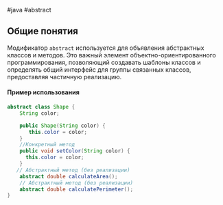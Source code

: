 #java #abstract 
## Общие понятия

Модификатор `abstract` используется для объявления абстрактных классов и методов. Это важный элемент объектно-ориентированного программирования, позволяющий создавать шаблоны классов и определять общий интерфейс для группы связанных классов, предоставляя частичную реализацию.

#### Пример использования

```java
abstract class Shape {
    String color;

    public Shape(String color) {
       this.color = color;
    }
    //Конкретный метод
    public void setColor(String color) {
      this.color = color;
    }
   // Абстрактный метод (без реализации)
    abstract double calculateArea();
    // Абстрактный метод (без реализации)
    abstract double calculatePerimeter();
}
```